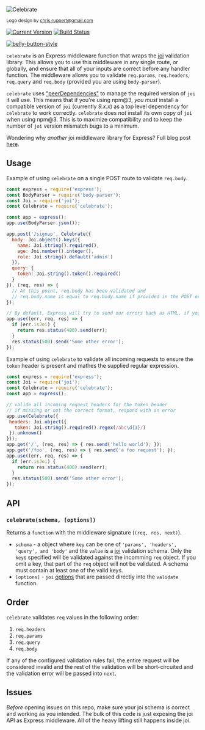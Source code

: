 ![Celebrate](https://github.com/continuationlabs/celebrate/raw/master/images/logo.png)

<sub>Logo design by chris.ruppert@gmail.com</sub>

[![Current Version](https://img.shields.io/npm/v/celebrate.svg)](https://www.npmjs.org/package/celebrate)
[![Build Status](https://travis-ci.org/continuationlabs/celebrate.svg?branch=master)](https://travis-ci.org/continuationlabs/celebrate)

[![belly-button-style](https://cdn.rawgit.com/continuationlabs/belly-button/master/badge.svg)](https://github.com/continuationlabs/belly-button)

`celebrate` is an Express middleware function that wraps the [joi](https://github.com/hapijs/joi) validation library. This allows you to use this middleware in any single route, or globally, and ensure that all of your inputs are correct before any handler function. The middleware allows you to validate `req.params`, `req.headers`, `req.query` and `req.body` (provided you are using `body-parser`).

`celebrate` uses ["peerDependencies"](https://docs.npmjs.com/files/package.json#peerdependencies) to manage the required version of `joi` it will use. This means that if you're using npm@3, *you must* install a compatible version of `joi` (currently *9.x.x*) as a top level dependency for `celebrate` to work correctly. `celebrate` does *not* install its own copy of `joi` when using npm@3. This is to maximize compatibility and to keep the number of `joi` version mismatch bugs to a minimum.

Wondering why *another* joi middleware library for Express? Full blog post [here](https://blog.continuation.io/time-to-clelebrate/).

## Usage

Example of using `celebrate` on a single POST route to validate `req.body`.
```js
const express = require('express');
const BodyParser = require('body-parser');
const Joi = require('joi');
const Celebrate = require('celebrate');

const app = express();
app.use(BodyParser.json());

app.post('/signup', Celebrate({
  body: Joi.object().keys({
    name: Joi.string().required(),
    age: Joi.number().integer(),
    role: Joi.string().default('admin')
  }),
  query: {
    token: Joi.string().token().required()
  }
}), (req, res) => {
  // At this point, req.body has been validated and 
  // req.body.name is equal to req.body.name if provided in the POST or set to 'admin' by joi
});

// By default, Express will try to send our errors back as HTML, if you want the JSON, add an error handler here
app.use((err, req, res) => {
  if (err.isJoi) {
    return res.status(400).send(err);
  }
  res.status(500).send('Some other error');
});
``` 

Example of using `celebrate` to validate all incoming requests to ensure the `token` header is present and mathes the supplied regular expression.
```js
const express = require('express');
const Joi = require('joi');
const Celebrate = require('celebrate');
const app = express();

// valide all incoming request headers for the token header
// if missing or not the correct format, respond with an error
app.use(Celebrate({
 headers: Joi.object({
   token: Joi.string().required().regex(/abc\d{3}/)
 }).unknown()
}));
app.get('/', (req, res) => { res.send('hello world'); });
app.get('/foo', (req, res) => { res.send('a foo request'); });
app.use((err, req, res) => {
  if (err.isJoi) {
    return res.status(400).send(err);
  }
  res.status(500).send('Some other error');
});
```

## API

### `celebrate(schema, [options])`

Returns a `function` with the middleware signature (`(req, res, next)`).

- `schema` - a object where `key` can be one of `'params', 'headers', 'query', and 'body'` and the `value` is a [joi](https://github.com/hapijs/joi/blob/master/API.md) validation schema. Only the `key`s specified will be validated against the incomming `req` object. If you omit a key, that part of the `req` object will not be validated. A schema must contain at least one of the valid keys. 
- `[options]` - `joi` [options](https://github.com/hapijs/joi/blob/master/API.md#validatevalue-schema-options-callback) that are passed directly into the `validate` function.

## Order

`celebrate` validates `req` values in the following order:

1. `req.headers`
2. `req.params`
3. `req.query`
4. `req.body`

If any of the configured validation rules fail, the entire request will be considered invalid and the rest of the validation will be short-circuited and the validation error will be passed into `next`. 

## Issues

*Before* opening issues on this repo, make sure your joi schema is correct and working as you intended. The bulk of this code is just exposing the joi API as Express middleware. All of the heavy lifting still happens inside joi. 
